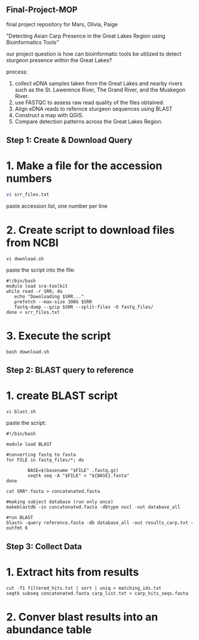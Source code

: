 ## Final-Project-MOP
final project repository for Mars, Olivia, Paige 

"Detecting Asian Carp Presence in the Great Lakes Region using Bioinformatics Tools"

our project question is how can bioinformatic tools be utilized to detect sturgeon presence within the Great Lakes?

process:
1. collect eDNA samples taken from the Great Lakes and nearby rivers such as the St. Lawerence River, The Grand River, and the Muskegon River.
2. use FASTQC to assess raw read quality of the files obtained.
3. Align eDNA reads to refernce sturgeon sequences using BLAST
4. Construct a map with QGIS.
5. Compare detection patterns across the Great Lakes Region. 

## Step 1: Create & Download Query

# 1. Make a file for the accession numbers

```bash
vi srr_files.txt
```

paste accession list, one number per line

# 2. Create script to download files from NCBI

```
vi download.sh
```

paste the script into the file:

```
#!/bin/bash
module load sra-toolkit
while read -r SRR; do
   echo "Downloading $SRR..."
   prefetch --max-size 100G $SRR
   fastq-dump --gzip $SRR --split-files -O fastq_files/
done < srr_files.txt
```

# 3. Execute the script

```
bash download.sh
```

## Step 2: BLAST query to reference

# 1. create BLAST script 

```
vi blast.sh
```

paste the script:

```
#!/bin/bash

module load BLAST

#converting fastq to fasta
for FILE in fastq_files/*; do

        BASE=$(basename "$FILE" .fastq.gz)
        seqtk seq -A "$FILE" > "${BASE}.fasta"
done

cat SRR*.fasta > concatenated.fasta

#making subject database (run only once)
makeblastdb -in concatenated.fasta -dbtype nucl -out database_all

#run BLAST
blastn -query reference.fasta -db database_all -out results_carp.txt -outfmt 6
```

## Step 3: Collect Data

# 1. Extract hits from results

```
cut -f1 filtered_hits.txt | sort | uniq > matching_ids.txt
seqtk subseq concatenated.fasta carp_list.txt > carp_hits_seqs.fasta
```

# 2. Conver blast results into an abundance table
